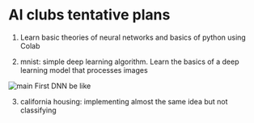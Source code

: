 # AI clubs tentative plans

1. Learn basic theories of neural networks and basics of python using Colab

2. mnist: simple deep learning algorithm. Learn the basics of a deep learning model that processes images

![main](https://thumbs.gfycat.com/SeparateFrayedChafer-max-1mb.gif)
First DNN be like

3. california housing: implementing almost the same idea but not classifying

